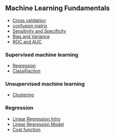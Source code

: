 ## Machine Learning Fundamentals
* <a href="https://www.youtube.com/watch?v=fSytzGwwBVw&list=PLblh5JKOoLUICTaGLRoHQDuF_7q2GfuJF&index=2"> Cross validation </a>
* <a href="https://www.youtube.com/watch?v=Kdsp6soqA7o&list=PLblh5JKOoLUICTaGLRoHQDuF_7q2GfuJF&index=3"> confusion matrix </a>
* <a href="https://www.youtube.com/watch?v=vP06aMoz4v8&list=PLblh5JKOoLUICTaGLRoHQDuF_7q2GfuJF&index=4">  Sensitivity and Specificity </a>
* <a href="https://www.youtube.com/watch?v=EuBBz3bI-aA&list=PLblh5JKOoLUICTaGLRoHQDuF_7q2GfuJF&index=6"> Bias and Variance </a>
* <a href="https://www.youtube.com/watch?v=4jRBRDbJemM&list=PLblh5JKOoLUICTaGLRoHQDuF_7q2GfuJF&index=7">ROC and AUC </a>

### Supervised machine learning 
* <a href="https://www.youtube.com/watch?v=sca5rQ9x1cA&list=PLkDaE6sCZn6FNC6YRfRQc_FbeQrF8BwGI&index=4"> Regression </a>
* <a href="https://www.youtube.com/watch?v=hh6gE0LxfO8&list=PLkDaE6sCZn6FNC6YRfRQc_FbeQrF8BwGI&index=5"> Classifiaction </a>

### Unsupervised machine learning 
* <a href="https://www.youtube.com/watch?v=gG_wI_uGfIE&list=PLkDaE6sCZn6FNC6YRfRQc_FbeQrF8BwGI&index=6"> Clustering </a>

### Regression
* <a href="https://www.youtube.com/watch?v=dLc-lfEEYss&list=PLkDaE6sCZn6FNC6YRfRQc_FbeQrF8BwGI&index=9"> Linear Regression Intro</a>
* <a href="https://www.youtube.com/watch?v=KWULpBYzIYk&list=PLkDaE6sCZn6FNC6YRfRQc_FbeQrF8BwGI&index=11"> Linear Regression Model</a>
* <a href="https://www.youtube.com/watch?v=CFN5zHzEuGY&list=PLkDaE6sCZn6FNC6YRfRQc_FbeQrF8BwGI&index=11"> Cost function </a>





